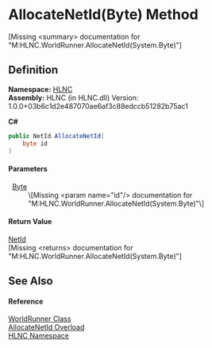 # AllocateNetId(Byte) Method


\[Missing &lt;summary&gt; documentation for "M:HLNC.WorldRunner.AllocateNetId(System.Byte)"\]



## Definition
**Namespace:** <a href="N_HLNC">HLNC</a>  
**Assembly:** HLNC (in HLNC.dll) Version: 1.0.0+03b6c1d2e487070ae6af3c88edccb51282b75ac1

**C#**
``` C#
public NetId AllocateNetId(
	byte id
)
```



#### Parameters
<dl><dt>  <a href="https://learn.microsoft.com/dotnet/api/system.byte" target="_blank" rel="noopener noreferrer">Byte</a></dt><dd>\[Missing &lt;param name="id"/&gt; documentation for "M:HLNC.WorldRunner.AllocateNetId(System.Byte)"\]</dd></dl>

#### Return Value
<a href="T_HLNC_NetId">NetId</a>  
\[Missing &lt;returns&gt; documentation for "M:HLNC.WorldRunner.AllocateNetId(System.Byte)"\]

## See Also


#### Reference
<a href="T_HLNC_WorldRunner">WorldRunner Class</a>  
<a href="Overload_HLNC_WorldRunner_AllocateNetId">AllocateNetId Overload</a>  
<a href="N_HLNC">HLNC Namespace</a>  

